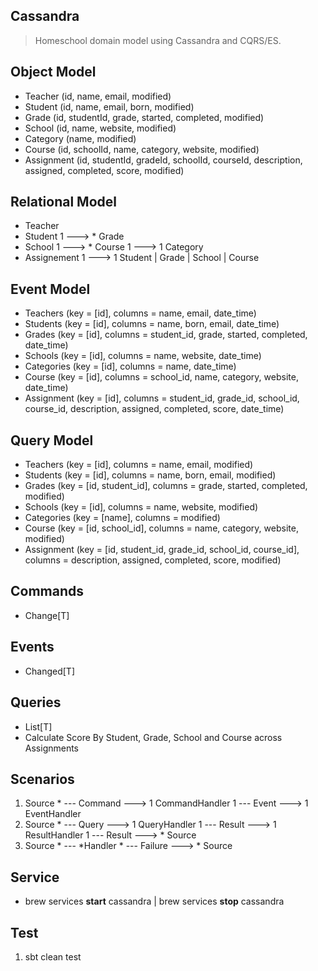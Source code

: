Cassandra
---------
>Homeschool domain model using Cassandra and CQRS/ES.

Object Model
------------
* Teacher (id, name, email, modified)
* Student (id, name, email, born, modified)
* Grade (id, studentId, grade, started, completed, modified)
* School (id, name, website, modified)
* Category (name, modified)
* Course (id, schoolId, name, category, website, modified)
* Assignment (id, studentId, gradeId, schoolId, courseId, description, assigned, completed, score, modified)

Relational Model
----------------
* Teacher
* Student 1 ---> * Grade
* School 1 ---> * Course 1 ---> 1 Category
* Assignement 1 ---> 1 Student | Grade | School | Course

Event Model
-----------
* Teachers (key = [id], columns = name, email, date_time)
* Students (key = [id], columns = name, born, email, date_time)
* Grades (key = [id], columns = student_id, grade, started, completed, date_time)
* Schools (key = [id], columns = name, website, date_time)
* Categories (key = [id], columns = name, date_time)
* Course (key = [id], columns = school_id, name, category, website, date_time)
* Assignment (key = [id], columns = student_id, grade_id, school_id, course_id, description, assigned, completed, score, date_time)

Query Model
-----------
* Teachers (key = [id], columns = name, email, modified)
* Students (key = [id], columns = name, born, email, modified)
* Grades (key = [id, student_id], columns = grade, started, completed, modified)
* Schools (key = [id], columns = name, website, modified)
* Categories (key = [name], columns = modified)
* Course (key = [id, school_id], columns = name, category, website, modified)
* Assignment (key = [id, student_id, grade_id, school_id, course_id], columns = description, assigned, completed, score, modified)

Commands
--------
* Change[T]

Events
------
* Changed[T]

Queries
-------
* List[T]
* Calculate Score By Student, Grade, School and Course across Assignments

Scenarios
---------
1. Source * --- Command ---> 1 CommandHandler 1 --- Event ---> 1 EventHandler
2. Source * --- Query ---> 1 QueryHandler 1 --- Result ---> 1 ResultHandler 1 --- Result ---> * Source
3. Source * --- *Handler * --- Failure ---> * Source

Service
-------
* brew services **start** cassandra | brew services **stop** cassandra

Test
----
1. sbt clean test